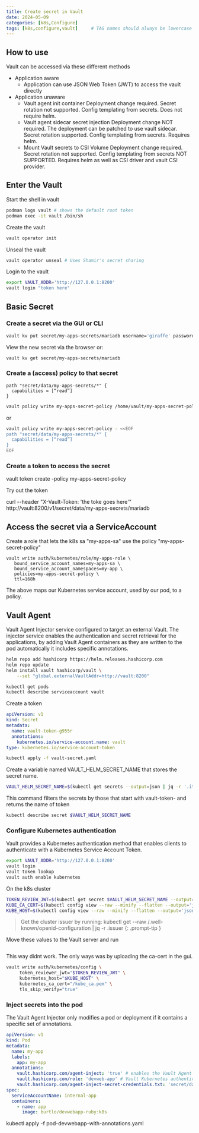 ```yaml
---
title: Create secret in Vault
date: 2024-05-09
categories: [k8s,Configure]
tags: [k8s,configure,vault]     # TAG names should always be lowercase
---
```


## How to use

Vault can be accessed via these different methods

* Application aware
  * Application can use JSON Web Token (JWT) to access the vault directly
* Application unaware
  * Vault agent init container
      Deployment change required. Secret rotation not supported. Config templating from secrets. Does not require helm.
  * Vault agent sidecar secret injection
      Deployment change NOT required. The deployment can be patched to use vault sidecar. Secret rotation supported. Config templating from secrets. Requires helm.
  * Mount Vault secrets to CSI Volume
      Deployment change required. Secret rotation not supported. Config templating from secrets NOT SUPPORTED. Requires helm as well as CSI driver and vault CSI provider.

## Enter the Vault

Start the shell in vault

```bash
podman logs vault # shows the default root token
podman exec -it vault /bin/sh

```

Create the vault

```bash
vault operator init
```

Unseal the vault

```bash
vault operator unseal # Uses Shamir's secret sharing
```

Login to the vault

```bash
export VAULT_ADDR='http://127.0.0.1:8200'
vault login "token here"
```

## Basic Secret

### Create a secret via the GUI or CLI

```bash
vault kv put secret/my-apps-secrets/mariadb username='giraffe' password='salsa'
```

View the new secret via the browser or:

```bash
vault kv get secret/my-apps-secrets/mariadb
```

### Create a (access) policy to that secret

```plaintext '/home/vault/my-apps-secret-policy.hcl'
path "secret/data/my-apps-secrets/*" {
  capabilities = [“read”]
}
```

```bash
vault policy write my-apps-secret-policy /home/vault/my-apps-secret-policy.hcl
```

or

```bash
vault policy write my-apps-secret-policy - <<EOF
path "secret/data/my-apps-secrets/*" {
  capabilities = [“read”]
}
EOF
```

### Create a token to access the secret

vault token create -policy my-apps-secret-policy

Try out the token

curl --header "X-Vault-Token: 'the toke goes here'" http://vault:8200/v1/secret/data/my-apps-secrets/mariadb

## Access the secret via a ServiceAccount

Create a role that lets the k8s sa "my-apps-sa" use the policy "my-apps-secret-policy"

```shell
vault write auth/kubernetes/role/my-apps-role \
   bound_service_account_names=my-apps-sa \
   bound_service_account_namespaces=my-app \
   policies=my-apps-secret-policy \
   ttl=168h
```

The above maps our Kubernetes service account, used by our pod, to a policy.

## Vault Agent

Vault Agent Injector service configured to target an external Vault. The injector service enables the authentication and secret retrieval for the applications, by adding Vault Agent containers as they are written to the pod automatically it includes specific annotations.

```bash
helm repo add hashicorp https://helm.releases.hashicorp.com
helm repo update
helm install vault hashicorp/vault \
    --set "global.externalVaultAddr=http://vault:8200"

kubectl get pods
kubectl describe serviceaccount vault
```

Create a token

```yaml
apiVersion: v1
kind: Secret
metadata:
  name: vault-token-g955r
  annotations:
    kubernetes.io/service-account.name: vault
type: kubernetes.io/service-account-token
```

```bash
kubectl apply -f vault-secret.yaml
```

Create a variable named VAULT_HELM_SECRET_NAME that stores the secret name.

```bash
VAULT_HELM_SECRET_NAME=$(kubectl get secrets --output=json | jq -r '.items[].metadata | select(.name|startswith("vault-token-")).name')
```

This command filters the secrets by those that start with vault-token- and returns the name of token

```bash
kubectl describe secret $VAULT_HELM_SECRET_NAME
```

### Configure Kubernetes authentication

Vault provides a Kubernetes authentication method that enables clients to authenticate with a Kubernetes Service Account Token.

```bash
export VAULT_ADDR='http://127.0.0.1:8200'
vault login
vault token lookup
vault auth enable kubernetes
```

On the k8s cluster

```bash
TOKEN_REVIEW_JWT=$(kubectl get secret $VAULT_HELM_SECRET_NAME --output='go-template={{ .data.token }}' | base64 --decode)
KUBE_CA_CERT=$(kubectl config view --raw --minify --flatten --output='jsonpath={.clusters[].cluster.certificate-authority-data}' | base64 --decode)
KUBE_HOST=$(kubectl config view --raw --minify --flatten --output='jsonpath={.clusters[].cluster.server}') # or export KUBE_HOST="https://k8s-server-name:6443"
```

> Get the cluster issuer by running: kubectl get --raw /.well-known/openid-configuration | jq -r .issuer
{: .prompt-tip }

Move these values to the Vault server and run

```bash
```

This way didnt work. The only ways was by uploading the ca-cert in the gui.

```bash
vault write auth/kubernetes/config \
     token_reviewer_jwt="$TOKEN_REVIEW_JWT" \
     kubernetes_host="$KUBE_HOST" \
     kubernetes_ca_cert="/kube_ca.pem" \
     tls_skip_verify="true"
```

### Inject secrets into the pod

The Vault Agent Injector only modifies a pod or deployment if it contains a specific set of annotations.

```yaml
apiVersion: v1
kind: Pod
metadata:
  name: my-app
  labels:
    app: my-app
  annotations:
    vault.hashicorp.com/agent-inject: 'true' # enables the Vault Agent Injector service
    vault.hashicorp.com/role: 'devweb-app' # Vault Kubernetes authentication role
    vault.hashicorp.com/agent-inject-secret-credentials.txt: 'secret/data/devwebapp/config' # the path to the secret
spec:
  serviceAccountName: internal-app
  containers:
    - name: app
      image: burtlo/devwebapp-ruby:k8s

```

kubectl apply -f pod-devwebapp-with-annotations.yaml
